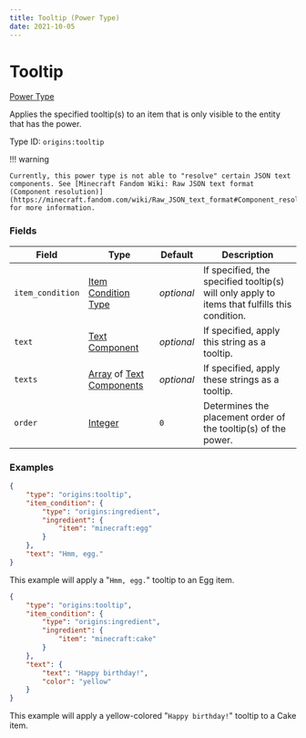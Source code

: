 ```yaml
---
title: Tooltip (Power Type)
date: 2021-10-05
---
```


# Tooltip

[Power Type](../power_types.md)

Applies the specified tooltip(s) to an item that is only visible to the entity that has the power.

Type ID: `origins:tooltip`


!!! warning

    Currently, this power type is not able to "resolve" certain JSON text components. See [Minecraft Fandom Wiki: Raw JSON text format (Component resolution)](https://minecraft.fandom.com/wiki/Raw_JSON_text_format#Component_resolution) for more information.


### Fields

Field | Type | Default | Description
------|------|---------|-------------
`item_condition` | [Item Condition Type](../item_condition_types.md) | _optional_ | If specified, the specified tooltip(s) will only apply to items that fulfills this condition.
`text` | [Text Component](../data_types/text_component.md) | _optional_ | If specified, apply this string as a tooltip.
`texts` | [Array](../data_types/array.md) of [Text Components](../data_types/text_component.md) | _optional_ | If specified, apply these strings as a tooltip.
`order` | [Integer](../data_types/integer.md) | `0` | Determines the placement order of the tooltip(s) of the power.


### Examples

```json
{
    "type": "origins:tooltip",
    "item_condition": {
        "type": "origins:ingredient",
        "ingredient": {
            "item": "minecraft:egg"
        }
    },
    "text": "Hmm, egg."
}
```

This example will apply a "`Hmm, egg.`" tooltip to an Egg item.
<br>

```json
{
    "type": "origins:tooltip",
    "item_condition": {
        "type": "origins:ingredient",
        "ingredient": {
            "item": "minecraft:cake"
        }
    },
    "text": {
        "text": "Happy birthday!",
        "color": "yellow"
    }
}
```

This example will apply a yellow-colored "`Happy birthday!`" tooltip to a Cake item.

